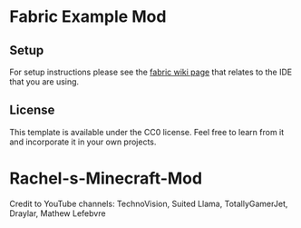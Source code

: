# Fabric Example Mod

## Setup

For setup instructions please see the [fabric wiki page](https://fabricmc.net/wiki/tutorial:setup) that relates to the IDE that you are using.

## License

This template is available under the CC0 license. Feel free to learn from it and incorporate it in your own projects.
# Rachel-s-Minecraft-Mod

Credit to YouTube channels:
TechnoVision, Suited Llama, TotallyGamerJet, Draylar, Mathew Lefebvre
